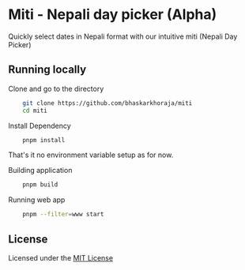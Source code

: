 # Miti - Nepali day picker (Alpha)

Quickly select dates in Nepali format with our intuitive miti (Nepali Day Picker)

## Running locally

Clone and go to the directory

```bash
    git clone https://github.com/bhaskarkhoraja/miti
    cd miti
```

Install Dependency

```bash
    pnpm install
```

That's it no environment variable setup as for now.

Building application
```bash
    pnpm build
```

Running web app
```bash
    pnpm --filter=www start
```

## License

Licensed under the [MIT License](https://choosealicense.com/licenses/mit/)
